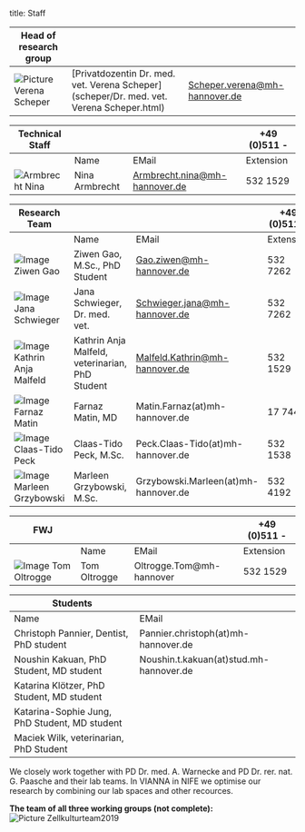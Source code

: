 title: Staff

|Head of research group|        |   |
|--------------|:---------------|----|
|![Picture Verena Scheper](Verena.jpg) |[Privatdozentin Dr. med. vet. Verena Scheper](scheper/Dr. med. vet. Verena Scheper.html)|	Scheper.verena@mh-hannover.de| +49 (0)511 532 4369 |


|Technical Staff|                     |      |    +49 (0)511 -  |
|--------------|:---------------------|------|-----|
|   |Name| EMail|Extension|
|![Armbrecht Nina](Nina.png) | Nina Armbrecht	|	Armbrecht.nina@mh-hannover.de     | 532 1529|

|Research Team  |    |  | +49 (0)511 - |
|---------|:------|------|-----|
|   |Name| EMail|Extension|
|![Image Ziwen Gao](Ziwen.jpg)  | Ziwen Gao, M.Sc., PhD Student  	|	Gao.ziwen@mh-hannover.de | 532 7262|
| ![Image Jana Schwieger](Schwieger.jpg) |Jana Schwieger, Dr. med. vet. | Schwieger.jana@mh-hannover.de|532 7262|
| ![Image Kathrin Anja Malfeld](malfeld.jpg)  | Kathrin Anja Malfeld, veterinarian, PhD Student |  Malfeld.Kathrin@mh-hannover.de |532 1529 |
|    ![Image Farnaz Matin](Matin.JPG) |  Farnaz Matin, MD|	Matin.Farnaz(at)mh-hannover.de| 17 7443|   
|    ![Image Claas-Tido Peck](Claas.jpg) |  Claas-Tido Peck, M.Sc.|	Peck.Claas-Tido(at)mh-hannover.de| 532 1538| 
|    ![Image Marleen Grzybowski](Grzybowski.jpg) | Marleen Grzybowski, M.Sc.| Grzybowski.Marleen(at)mh-hannover.de | 532 4192|

|FWJ|                     |      |    +49 (0)511 -  |
|--------------|:---------------------|------|-----|
|   |Name| EMail|Extension|
|![Image Tom Oltrogge](Tom.jpg) | Tom Oltrogge	|	 Oltrogge.Tom@mh-hannover| 532 1529|


|  Students   ||
|-----------|-------------|
|Name| EMail|
|Christoph Pannier, Dentist, PhD student|Pannier.christoph(at)mh-hannover.de|
|Noushin Kakuan, PhD Student, MD student|Noushin.t.kakuan(at)stud.mh-hannover.de|
|Katarina Klötzer, PhD Student, MD student|
|Katarina-Sophie Jung, PhD Student, MD student|
|Maciek Wilk, veterinarian, PhD Student|





We closely work together with PD Dr. med. A. Warnecke and PD Dr. rer. nat. G. Paasche and their lab teams. In VIANNA in NIFE we optimise our research by combining our lab spaces and other recources. 

**The team of all three working groups (not complete):** 
![Picture Zellkulturteam2019](Zellkulturteam2019.jpg)  
